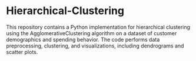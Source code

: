 # Hierarchical-Clustering
This repository contains a Python implementation for hierarchical clustering using the AgglomerativeClustering algorithm on a dataset of customer demographics and spending behavior. The code performs data preprocessing, clustering, and visualizations, including dendrograms and scatter plots.
